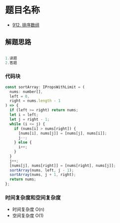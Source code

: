 # 题目名称

- [912. 排序数组](https://leetcode-cn.com/problems/sort-an-array/)

## 解题思路

```javascript

1.读题
2.答题

```

### 代码块

```javascript
const sortArray: IPropsWithLimit = (
  nums: number[],
  left = 0,
  right = nums.length - 1
) => {
  if (left >= right) return nums;
  let i = left;
  let j = right - 1;
  while (i <= j) {
    if (nums[i] > nums[right]) {
      [nums[i], nums[j]] = [nums[j], nums[i]];
      j--;
    } else {
      i++;
    }
  }
  j++;
  [nums[j], nums[right]] = [nums[right], nums[j]];
  sortArray(nums, left, j - 1);
  sortArray(nums, j + 1, right);
  return nums;
};
```

### 时间复杂度和空间复杂度

- 时间复杂度 O(n)
- 空间复杂度 O(1)
